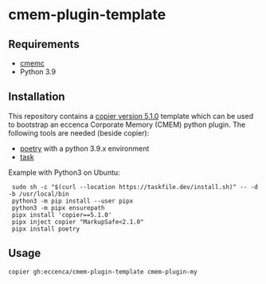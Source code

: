 # cmem-plugin-template

## Requirements

- [cmemc](https://eccenca.com/go/cmemc)
- Python 3.9

## Installation

This repository contains a [copier version 5.1.0](https://copier.readthedocs.io/) template which can be used to bootstrap an eccenca Corporate Memory (CMEM) python plugin.
The following tools are needed (beside copier):

- [poetry](https://python-poetry.org/) with a python 3.9.x environment
- [task](https://taskfile.dev/)

Example with Python3 on Ubuntu:
```
 sudo sh -c "$(curl --location https://taskfile.dev/install.sh)" -- -d -b /usr/local/bin
 python3 -m pip install --user pipx
 python3 -m pipx ensurepath
 pipx install 'copier==5.1.0'
 pipx inject copier "MarkupSafe<2.1.0"
 pipx install poetry
```

## Usage

```
copier gh:eccenca/cmem-plugin-template cmem-plugin-my
```

